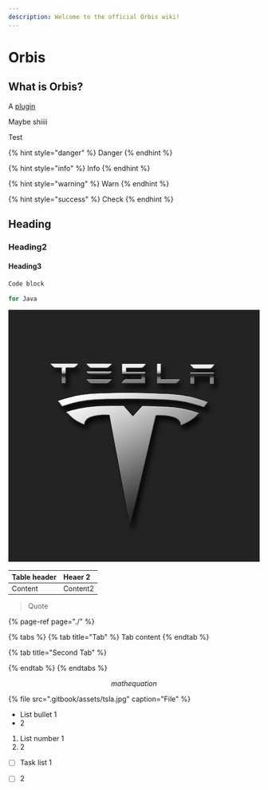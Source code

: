 ```yaml
---
description: Welcome to the official Orbis wiki!
---
```


# Orbis

## What is Orbis?

A [plugin](https://google.com)

Maybe shiiii

Test

{% hint style="danger" %}
Danger
{% endhint %}

{% hint style="info" %}
Info
{% endhint %}

{% hint style="warning" %}
Warn
{% endhint %}

{% hint style="success" %}
Check
{% endhint %}

## Heading

### Heading2

#### Heading3

```text
Code block
```

```java
for Java
```

![Picture with caption](.gitbook/assets/tsla.jpg)

| Table header | Heaer 2 |
| :--- | :--- |
| Content | Content2 |

> Quote

{% page-ref page="./" %}

{% tabs %}
{% tab title="Tab" %}
Tab content
{% endtab %}

{% tab title="Second Tab" %}

{% endtab %}
{% endtabs %}

$$
math equation
$$

{% file src=".gitbook/assets/tsla.jpg" caption="File" %}

* List bullet 1
* 2

1. List number 1
2. 2

* [ ] Task list 1
* [ ] 2


